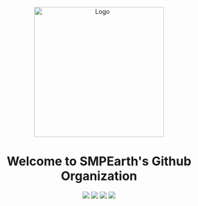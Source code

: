 <p align="center">
  <img src="https://avatars.githubusercontent.com/u/67849137?s=280&v=4" width="300" title="SMPEarth logo" alt="Logo">
</p>


<h1 style="text-align: center;">Welcome to SMPEarth's Github Organization</h1>

<!-- Other devs feel free to add a badge or 2 🙂 -->
<p align="center">
    <!-- Matt -->
    <img src="https://badgen.net/static/BlueFyreMatt/Crying?color=green">
    <!-- Nadie -->
    <img src="https://badgen.net/static/Built with/Resentment?color=red">
    <!-- luca -->
    <img src="https://badgen.net/static/LucaaDev/Meowed?color=blue">
    <!-- gamer -->
    <img src="https://badgen.net/badge/Last%20Update/Never/cyan">
</p>
